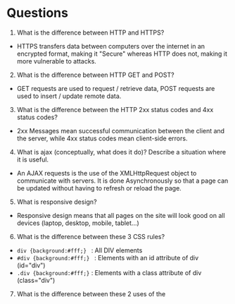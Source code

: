 # Questions

1. What is the difference between HTTP and HTTPS?
- HTTPS transfers data between computers over the internet in an encrypted format, making it "Secure" whereas HTTP does not, making it more vulnerable to attacks.
2. What is the difference between HTTP GET and POST?
- GET requests are used to request / retrieve data, POST requests are used to insert / update remote data.  
3. What is the difference between the HTTP 2xx status codes and 4xx status codes?
- 2xx Messages mean successful communication between the client and the server, while 4xx status codes mean client-side errors.
4. What is ajax (conceptually, what does it do)? Describe a situation where it is useful.
- An AJAX requests is the use of the XMLHttpRequest object to communicate with servers.  It is done Asynchronously so that a page can be updated without having to refresh or reload the page.
5. What is responsive design?
- Responsive design means that all pages on the site will look good on all devices (laptop, desktop, mobile, tablet...)
6. What is the difference between these 3 CSS rules?
- ```div {background:#fff;} ``` : All DIV elements
- ```#div {background:#fff;} ``` : Elements with an id attribute of div (id="div")
- ```.div {background:#fff;}``` : Elements with a class attribute of div (class="div")
7. What is the difference between these 2 uses of the <script> tag?
- ```<script src=”http://example.com/whatever.js”></script>``` : points to an external script file
- ```<script>var whatever = true</script>``` : declares the script to run
8. What is the difference between these two javascript snippets?
- ```var x = function() { return 1+1;
}();``` : calls back function x and will run it, returning 2.
- ```var y = function() { return 1+1;
};``` : does not call back function y and will not run it.
